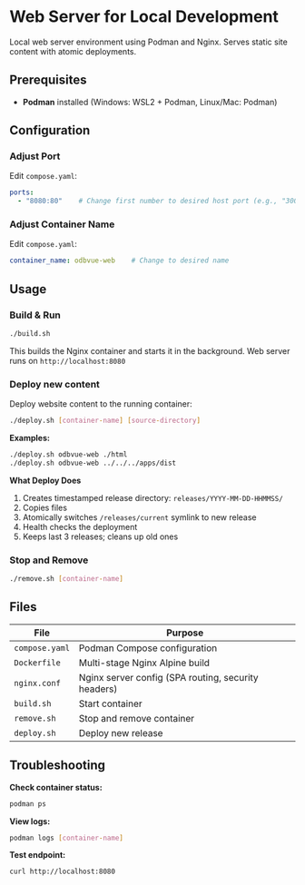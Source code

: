 # Web Server for Local Development

Local web server environment using Podman and Nginx. Serves static site content with atomic deployments.

## Prerequisites

- **Podman** installed (Windows: WSL2 + Podman, Linux/Mac: Podman)

## Configuration

### Adjust Port

Edit `compose.yaml`:
```yaml
ports:
  - "8080:80"    # Change first number to desired host port (e.g., "3000:80")
```

### Adjust Container Name

Edit `compose.yaml`:
```yaml
container_name: odbvue-web    # Change to desired name
```

## Usage

### Build & Run

```bash
./build.sh
```

This builds the Nginx container and starts it in the background. Web server runs on `http://localhost:8080`

### Deploy new content

Deploy website content to the running container:

```bash
./deploy.sh [container-name] [source-directory]
```

**Examples:**
```bash
./deploy.sh odbvue-web ./html
./deploy.sh odbvue-web ../../../apps/dist
```

**What Deploy Does**

1. Creates timestamped release directory: `releases/YYYY-MM-DD-HHMMSS/`
2. Copies files
3. Atomically switches `/releases/current` symlink to new release
4. Health checks the deployment
5. Keeps last 3 releases; cleans up old ones

### Stop and Remove

```bash
./remove.sh [container-name]
```

## Files

| File | Purpose |
|------|---------|
| `compose.yaml` | Podman Compose configuration |
| `Dockerfile` | Multi-stage Nginx Alpine build |
| `nginx.conf` | Nginx server config (SPA routing, security headers) |
| `build.sh` | Start container |
| `remove.sh` | Stop and remove container |
| `deploy.sh` | Deploy new release |

## Troubleshooting

**Check container status:**
```bash
podman ps
```

**View logs:**
```bash
podman logs [container-name]
```

**Test endpoint:**
```bash
curl http://localhost:8080
```
